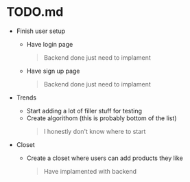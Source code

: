 # TODO.md
- Finish user setup
    - Have login page
        > Backend done just need to implament
    - Have sign up page
        > Backend done just need to implament

- Trends
    - Start adding a lot of filler stuff for testing
    - Create algorithom (this is probably bottom of the list)
        > I honestly don't know where to start

- Closet
    - Create a closet where users can add products they like
        > Have implamented with backend